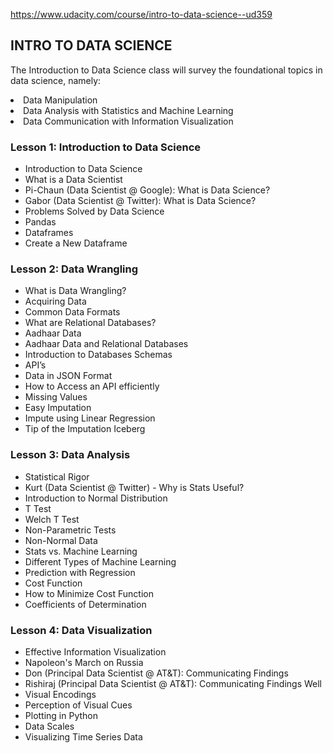 https://www.udacity.com/course/intro-to-data-science--ud359
<h2>INTRO TO DATA SCIENCE</h2>

<p>The Introduction to Data Science class will survey the foundational topics in data science, namely:</p>
<li>Data Manipulation</li>
<li>Data Analysis with Statistics and Machine Learning</li>
<li>Data Communication with Information Visualization</li>
<h3>Lesson 1: Introduction to Data Science</h3>
<ul>
<li>Introduction to Data Science</li>
<li>What is a Data Scientist</li>
<li>Pi-Chaun (Data Scientist @ Google): What is Data Science?</li>
<li>Gabor (Data Scientist @ Twitter): What is Data Science?</li>
<li>Problems Solved by Data Science </li>
<li>Pandas</li>
<li>Dataframes</li>
<li>Create a New Dataframe</li>
</ul>

<h3>Lesson 2: Data Wrangling</h3>

<ul>
<li>What is Data Wrangling?</li>
<li>Acquiring Data</li>
<li>Common Data Formats</li>
<li>What are Relational Databases?</li>
<li>Aadhaar Data </li>
<li>Aadhaar Data and Relational Databases</li>
<li>Introduction to Databases Schemas</li>
<li>API’s</li>
<li>Data in JSON Format</li>
<li>How to Access an API efficiently </li>
<li>Missing Values</li>
<li>Easy Imputation</li>
<li>Impute using Linear Regression</li>
<li>Tip of the Imputation Iceberg</li>
</ul>

<h3>Lesson 3: Data Analysis</h3>

<ul>
<li>Statistical Rigor</li>
<li>Kurt (Data Scientist @ Twitter) - Why is Stats Useful?</li>
<li>Introduction to Normal Distribution</li>
<li>T Test</li>
<li>Welch T Test</li>
<li>Non-Parametric Tests</li>
<li>Non-Normal Data</li>
<li>Stats vs. Machine Learning</li>
<li>Different Types of Machine Learning</li>
<li>Prediction with Regression </li>
<li>Cost Function</li>
<li>How to Minimize Cost Function</li>
<li>Coefficients of Determination</li>
</ul>

<h3>Lesson 4: Data Visualization</h3>

<ul>
<li>Effective Information Visualization</li>
<li>Napoleon's March on Russia</li>
<li>Don (Principal Data Scientist @ AT&amp;T): Communicating Findings</li>
<li>Rishiraj (Principal Data Scientist @ AT&amp;T): Communicating Findings Well</li>
<li>Visual Encodings</li>
<li>Perception of Visual Cues</li>
<li>Plotting in Python</li>
<li>Data Scales</li>
<li>Visualizing Time Series Data</li>
</ul>
</div>
